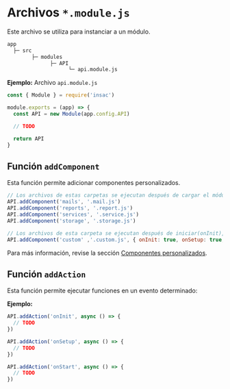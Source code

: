 # Archivos `*.module.js`

Este archivo se utiliza para instanciar a un módulo.

```txt
app
  ├─ src
        ├─ modules
              ├─ API
                    └─ api.module.js
```

**Ejemplo:** Archivo `api.module.js`

```js
const { Module } = require('insac')

module.exports = (app) => {
  const API = new Module(app.config.API)

  // TODO

  return API
}
```

## Función `addComponent`

Esta función permite adicionar componentes personalizados.

```js
// Los archivos de estas carpetas se ejecutan después de cargar el módulo (onStart)
API.addComponent('mails', '.mail.js')
API.addComponent('reports', '.report.js')
API.addComponent('services', '.service.js')
API.addComponent('storage', '.storage.js')

// Los archivos de esta carpeta se ejecutan después de iniciar(onInit), instalar (onSetup) y cargar (onStart) el módulo
API.addComponent('custom' ,'.custom.js', { onInit: true, onSetup: true, onStart: true })
```

Para más información, revise la sección [Componentes personalizados](./doc/component#componentes-personalizados).

## Función `addAction`

Esta función permite ejecutar funciones en un evento determinado:

**Ejemplo:**

```js
API.addAction('onInit', async () => {
  // TODO
})

API.addAction('onSetup', async () => {
  // TODO
})

API.addAction('onStart', async () => {
  // TODO
})
```
